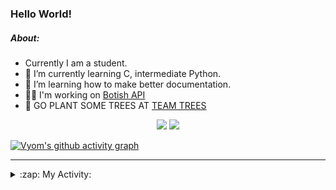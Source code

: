 ### Hello World!

##### About:
- Currently I am a student.
- 🌱 I’m currently learning C, intermediate Python.
- 🌱 I’m learning how to make better documentation.
- 👨‍💻 I'm working on [Botish API](https://github.com/Vyvy-vi/api)
- 🌱 GO PLANT SOME TREES AT [TEAM TREES](https://teamtrees.org/)

<p align="center">
  <a href="https://twitter.com/Vyvy_viM"><img target="_blank" src="https://img.shields.io/badge/twitter%20@Vyvy_viM-0D95E8?style=for-the-badge&logo=twitter&logoColor=white"/></a> 
  <a href="https://vyvy-vi.github.io/portfolio"><img target="_blank" src="https://img.shields.io/badge/-I_love_open_source-green?style=for-the-badge&logo=github&logoColor=black"/></a> 
</p>

[![Vyom's github activity graph](https://activity-graph.herokuapp.com/graph?username=Vyvy-vi)](https://github.com/ashutosh00710/github-readme-activity-graph)

---
<details>
  <summary>:zap: My Activity:</summary>
  
<!--START_SECTION:waka-->
![Code Time](http://img.shields.io/badge/Code%20Time-576%20hrs%2011%20mins-blue)

**I'm a Night 🦉** 

```text
🌞 Morning    43 commits     ██░░░░░░░░░░░░░░░░░░░░░░░   8.63% 
🌆 Daytime    122 commits    ██████░░░░░░░░░░░░░░░░░░░   24.5% 
🌃 Evening    148 commits    ███████░░░░░░░░░░░░░░░░░░   29.72% 
🌙 Night      185 commits    █████████░░░░░░░░░░░░░░░░   37.15%

```
📅 **I'm Most Productive on Sunday** 

```text
Monday       51 commits     ██░░░░░░░░░░░░░░░░░░░░░░░   10.24% 
Tuesday      80 commits     ████░░░░░░░░░░░░░░░░░░░░░   16.06% 
Wednesday    67 commits     ███░░░░░░░░░░░░░░░░░░░░░░   13.45% 
Thursday     63 commits     ███░░░░░░░░░░░░░░░░░░░░░░   12.65% 
Friday       49 commits     ██░░░░░░░░░░░░░░░░░░░░░░░   9.84% 
Saturday     56 commits     ██░░░░░░░░░░░░░░░░░░░░░░░   11.24% 
Sunday       132 commits    ██████░░░░░░░░░░░░░░░░░░░   26.51%

```


📊 **This Week I Spent My Time On** 

```text
🔥 Editors: 
VS Code                  5 hrs 51 mins       ███████████████░░░░░░░░░░   60.56% 
Vim                      3 hrs 48 mins       █████████░░░░░░░░░░░░░░░░   39.44%

🐱‍💻 Projects: 
praise_backend_js        2 hrs 51 mins       ███████░░░░░░░░░░░░░░░░░░   29.53% 
portfolio                2 hrs 47 mins       ███████░░░░░░░░░░░░░░░░░░   28.88% 
Unknown Project          1 hr 39 mins        ████░░░░░░░░░░░░░░░░░░░░░   17.15% 
CSF                      1 hr 18 mins        ███░░░░░░░░░░░░░░░░░░░░░░   13.55% 
Meetings, Sleep          36 mins             █░░░░░░░░░░░░░░░░░░░░░░░░   6.21%

```


 Last Updated on 28/01/2022 04:14:53 UTC
<!--END_SECTION:waka-->
</details>
